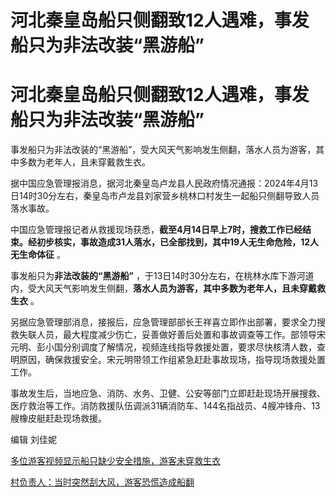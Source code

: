 # 河北秦皇岛船只侧翻致12人遇难，事发船只为非法改装“黑游船”

# 河北秦皇岛船只侧翻致12人遇难，事发船只为非法改装“黑游船”

事发船只为非法改装的“黑游船”，受大风天气影响发生侧翻，落水人员为游客，其中多数为老年人，且未穿戴救生衣。

据中国应急管理报消息，据河北秦皇岛卢龙县人民政府情况通报：2024年4月13日14时30分左右，秦皇岛市卢龙县刘家营乡桃林口村发生一起船只侧翻导致人员落水事故。

中国应急管理报记者从救援现场获悉，**截至4月14日早上7时，搜救工作已经结束。经初步核实，事故造成31人落水，已全部找到，其中19人无生命危险，12人无生命体征**
。

事发船只为**非法改装的“黑游船”**
，于13日14时30分左右，在桃林水库下游河道内，受大风天气影响发生侧翻，**落水人员为游客，其中多数为老年人，且未穿戴救生衣** 。

另据应急管理部消息，接报后，应急管理部部长王祥喜立即作出部署，要求全力搜救失联人员，最大程度减少伤亡，妥善做好善后处置和事故调查等工作。部领导宋元明、彭小国分别调度了解情况，视频连线指导救援处置，要求尽快核清人数，查明原因，确保救援安全。宋元明带领工作组紧急赶赴事故现场，指导现场救援处置工作。

事故发生后，当地应急、消防、水务、卫健、公安等部门立即赶赴现场开展搜救、医疗救治等工作。消防救援队伍调派31辆消防车、144名指战员、4艘冲锋舟、13艘橡皮艇赶赴现场救援。

编辑 刘佳妮

[多位游客视频显示船只缺少安全措施，游客未穿救生衣](https://news.qq.com/rain/a/20240414A005EJ00)

[村负责人：当时突然刮大风，游客恐慌造成船翻](https://news.qq.com/rain/a/20240414A007PL00)

